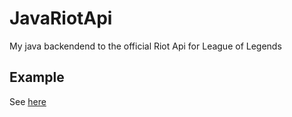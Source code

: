 # JavaRiotApi #

My java backendend to the official Riot Api for League of Legends

## Example ##

See [here](https://github.com/grushDev/JavaRiotApi/blob/master/test/kr/riotapi/Example.java)